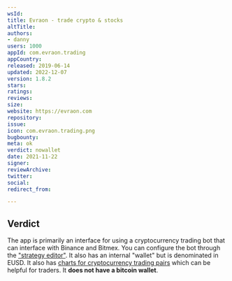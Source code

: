 ```yaml
---
wsId: 
title: Evraon - trade crypto & stocks
altTitle: 
authors:
- danny
users: 1000
appId: com.evraon.trading
appCountry: 
released: 2019-06-14
updated: 2022-12-07
version: 1.8.2
stars: 
ratings: 
reviews: 
size: 
website: https://evraon.com
repository: 
issue: 
icon: com.evraon.trading.png
bugbounty: 
meta: ok
verdict: nowallet
date: 2021-11-22
signer: 
reviewArchive: 
twitter: 
social: 
redirect_from: 

---
```


## Verdict

The app is primarily an interface for using a cryptocurrency trading bot that can interface with Binance and Bitmex. You can configure the bot through the ["strategy editor"](https://twitter.com/BitcoinWalletz/status/1460163152050491398). It also has an internal "wallet" but is denominated in EUSD. It also has [charts for cryptocurrency trading pairs](https://twitter.com/BitcoinWalletz/status/1460163775319793672/photo/1) which can be helpful for traders. It **does not have a bitcoin wallet**.     


